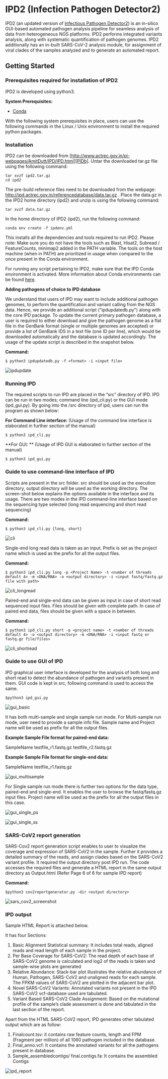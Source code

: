 # IPD2 (Infection Pathogen Detector2)

IPD2 (an updated version of [Infectious Pathogen Detector2](https://github.com/sanket-desai/InfectiousPathogenDetector)) is an in-silico GUI-based automated pathogen analysis pipeline for seamless analysis of data from heterogeneous NGS platforms. IPD2 performs integrated variants analysis, along with systematic quantification of pathogen genomes. IPD2 additionally has an in-built SARS-CoV-2 analysis module, for assignment of viral clades of the samples analyzed and to generate an automated report.

## Getting Started

### Prerequisites required for installation of IPD2

IPD2 is developed using python3.

**System Prerequisites:**

  - [Conda](https://docs.conda.io/projects/conda/en/latest/user-guide/install/)

With the following system prerequisites in place, users can use the following commands in the Linux / Unix environment to install the required python packages.

### Installation

IPD2 can be downloaded from [http://www.actrec.gov.in/pi-webpages/AmitDutt/IPD/IPD.html][PlDb]. Untar the downloaded tar.gz file using the following command:
```
tar xvzf ipd2.tar.gz
cd ipd2
```
The pre-build reference files need to be downloaded from the webpage: http://ipd.actrec.gov.in/referencedatabase/data.tar.gz . Place the data.gz in the IPD2 home directory (ipd2) and unzip is using the following command:
```
tar xvzf data.tar.gz
```
In the home directory of IPD2 (ipd2), run the following command:

```
conda env create -f ipdenv.yml
```
This installs all the dependencies and tools required to run IPD2.
Please note: Make sure you do not have the tools such as Blast, Hisat2, Subread / FeatureCounts, minimap2 added in the PATH variable. The tools on the host machine (when in PATH) are prioritized in usage when compared to the once present in the Conda environment.

For running any script pertaining to IPD2, make sure that the IPD Conda environment is activated. More information about Conda environments can be found [here](https://docs.conda.io/projects/conda/en/latest/user-guide/tasks/manage-environments.html).

**Adding pathogens of choice to IPD database**

We understand that users of IPD may want to include additional pathogen genomes, to perform the quantification and variant calling from the NGS data. Hence, we provide an additional script ("ipdupdatedb.py") along with the core IPD package. To update the current primary pathogen database, a user is required to either download and give the pathogen genome as a flat file in the GenBank format (single or multiple genomes are accepted) or provide a list of GenBank IDS in a text file (one ID per line), which would be downloaded automatically and the database is updated accordingly. The usage of the update script is described in the snapshot below.

**Command:**

```
$ python3 ipdupdatedb.py -f <format> -i <input file>
```

![ipdupdate](ipdupdate_screenshot.png)

### Running IPD

The required scripts to run IPD are placed in the “src” directory of IPD. IPD can be run in two modes; command line (ipd_cli.py) or the GUI mode (ipd_gui.py). By going into the /src directory of ipd, users can run the program as shown below:

**For Command Line interface:** (Usage of the command line interface is elaborated in further section of the manual)

```
$ python3 ipd_cli.py
```

**For GUI: ** (Usage of IPD GUI is elaborated in further section of the manual)

```
$ python3 ipd_gui.py
```

### Guide to use command-line interface of IPD

Scripts are present in the src folder. src should be used as the execution directory, output directory will be used as the working directory. The screen-shot below explains the options available in the interface and its usage. There are two modes in the IPD command-line interface based on the sequencing type selected (long read sequencing and short read sequencing)

**Command:**

```
$ python3 ipd_cli.py {long, short}
```

![cli](cli_screenshot.png)

Single-end long read data is taken as an input. Prefix is set as the project name which is used as the prefix for all the output files.

**Command:**

```
$ python3 ipd_cli.py long -p <Project Name> -t <number of threads default 4> -m <DNA/RNA> -o <output directory> -i <input fastq/fastq.gz file with path>
```

![cli_longread](cli_longread.png)

Paired-end and single-end data can be given as input in case of short read sequenced input files. Files should be given with complete path. In case of paired end data, files should be given with a space in between.

**Command:**

```
$ python3 ipd_cli.py short -p <project name> -t <number of threads default 4> -o <output directory> -m <DNA/RNA> -i <input fastq or fastq.gz file/files>
```

![cli_shortread](cli_shortread.png)

### Guide to use GUI of IPD

IPD graphical user interface is developed for the analysis of both long and short read to detect the abundance of pathogen and variants present in them. GUI code is kept in src, following command is used to access the same.

```
$python3 ipd_gui.py
```

![gui_basic](gui_basic.png)

It has both multi-sample and single sample run mode. For Multi-sample run mode, user need to provide a sample info file. Sample name and Project name will be used as prefix for all the output files.  

**Example Sample File format for paired-end data:**

SampleName <tab> testfile_r1.fastq.gz <tab> testfile_r2.fastq.gz

**Example Sample File format for single-end data:**

SampleName <tab> testfile_r1.fastq.gz

![gui_multisample](gui_multisample.png)

For Single sample run mode there is further two options for the data type, paired-end and single-end. It enables the user to browse the fastq/fastq.gz input files. Project name will be used as the prefix for all the output files in this case.

![gui_single_ps](gui_single_ps.png)

![gui_single_ss](gui_single_ss.png)



### SARS-CoV2 report generation

SARS-Cov2 report generation script enables to user to visualize the coverage and expression of SARS-CoV2 in the sample. Further it provides a detailed summary of the reads, and assign clades based on the SARS-CoV2 variant profile. It required the output directory post IPD run. The code accesses the required files and generate a HTML report in the same output directory as Output.html (Refer Page 6 of 6 for sample IPD report)

**Command:**

```
$python3 cov2reportgenerator.py -dir <output directory>
```

![sars_cov2_screenshot](sars_cov2.png)

### IPD output

Sample HTML Report is attached below.

It has four Sections:

1.	Basic Alignment Statistical summary: It includes total reads, aligned reads and read length of each sample in the project.
2.	Per Base Coverage for SARS-CoV2: The read depth of each base of SARS-CoV2 genome is calculated and log2 of the reads is taken and sample-wise plots are generated
3.	Relative Abundance: Stack-bar plot illustrates the relative abundance of Human, Pathogen, SARS-CoV2 and unaligned reads for each sample. The FPKM values of SARS-CoV2 are plotted in the adjacent bar plot.
4.	Novel SARS-CoV2 Variants: Annotated variants not present in the IPD SARS-CoV2 vcf-database used are tabulated.
5.	Variant Based SARS-CoV2 Clade Assignment: Based on the mutational profile of the sample’s clade assessment is done and tabulated in the last section of the report.

Apart from the HTML SARS-CoV2 report, IPD generates other tabulated output which are as follow:

1.	Finalcount.tsv: it contains raw feature counts, length and FPM (Fragment per million) of all 1060 pathogen included in the database.
2.	Final_anno.vcf: It contains the annotated variants for all the pathogens present in database.
3.	Sample_assembledcontigs/ final.contigs.fa: It contains the assembled Contigs

![ipd_report](ipd_report.png)
